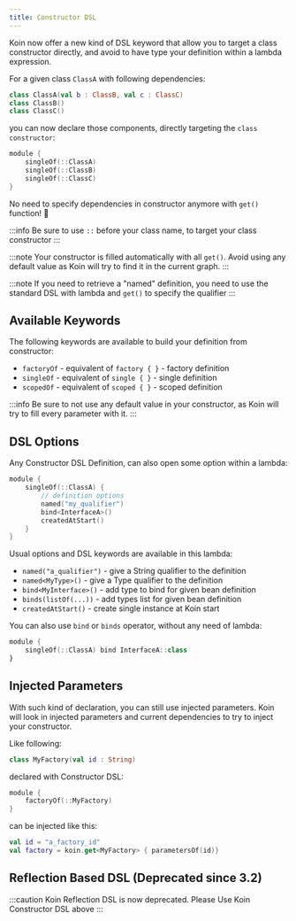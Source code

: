 ```yaml
---
title: Constructor DSL
---
```


Koin now offer a new kind of DSL keyword that allow you to target a class constructor directly, and avoid to have type your definition within a lambda expression.

For a given class `ClassA` with following dependencies:

```kotlin
class ClassA(val b : ClassB, val c : ClassC)
class ClassB()
class ClassC()
```

you can now declare those components, directly targeting the `class constructor`:

```kotlin
module {
    singleOf(::ClassA)
    singleOf(::ClassB)
    singleOf(::ClassC)
}
```

No need to specify dependencies in constructor anymore with `get()` function! 🎉

:::info
Be sure to use `::` before your class name, to target your class constructor
:::

:::note
Your constructor is filled automatically with all `get()`. Avoid using any default value as Koin will try to find it in the current graph.
:::

:::note
If you need to retrieve a "named" definition, you need to use the standard DSL with lambda and `get()` to specify the qualifier
:::

## Available Keywords

The following keywords are available to build your definition from constructor:

* `factoryOf` - equivalent of `factory { }` - factory definition
* `singleOf` - equivalent of `single { }` - single definition
* `scopedOf` - equivalent of `scoped { }` - scoped definition

:::info
Be sure to not use any default value in your constructor, as Koin will try to fill every parameter with it.
:::

## DSL Options

Any Constructor DSL Definition, can also open some option within a lambda:

```kotlin
module {
    singleOf(::ClassA) { 
        // definition options
        named("my_qualifier")
        bind<InterfaceA>()
        createdAtStart()
    }
}
```

Usual options and DSL keywords are available in this lambda:

* `named("a_qualifier")` - give a String qualifier to the definition
* `named<MyType>()` - give a Type qualifier to the definition
* `bind<MyInterface>()` - add type to bind for given bean definition
* `binds(listOf(...))` - add types list for given bean definition
* `createdAtStart()` - create single instance at Koin start

You can also use `bind` or `binds` operator, without any need of lambda:

```kotlin
module {
    singleOf(::ClassA) bind InterfaceA::class
}
```

## Injected Parameters

With such kind of declaration, you can still use injected parameters. Koin will look in injected parameters and current dependencies to try to inject your constructor.

Like following:

```kotlin
class MyFactory(val id : String)
```

declared with Constructor DSL:

```kotlin
module {
    factoryOf(::MyFactory)
}
```

can be injected like this:

```kotlin
val id = "a_factory_id"
val factory = koin.get<MyFactory> { parametersOf(id)}
```


## Reflection Based DSL (Deprecated since 3.2)

:::caution
Koin Reflection DSL is now deprecated. Please Use Koin Constructor DSL above
:::
